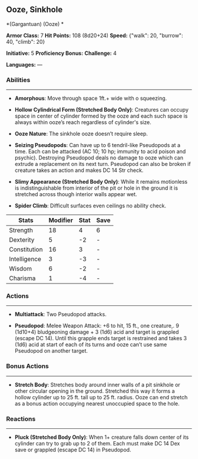 ## Ooze, Sinkhole
*(Gargantuan) (Ooze) *

**Armor Class:** 7
**Hit Points:** 108 (8d20+24)
**Speed:** {"walk": 20, "burrow": 40, "climb": 20}

**Initiative:** 5
**Proficiency Bonus:**
**Challenge:** 4

**Languages:** —

### Abilities
 --- 
- **Amorphous**: Move through space 1ft.+ wide with o squeezing.

- **Hollow Cylindrical Form (Stretched Body Only)**: Creatures can occupy space in center of cylinder formed by the ooze and each such space is always within ooze’s reach regardless of cylinder's size.

- **Ooze Nature**: The sinkhole ooze doesn’t require sleep.

- **Seizing Pseudopods**: Can have up to 6 tendril-like Pseudopods at a time. Each can be attacked (AC 10; 10 hp; immunity to acid poison and psychic). Destroying Pseudopod deals no damage to ooze which can extrude a replacement on its next turn. Pseudopod can also be broken if creature takes an action and makes DC 14 Str check.

- **Slimy Appearance (Stretched Body Only)**: While it remains motionless is indistinguishable from interior of the pit or hole in the ground it is stretched across though interior walls appear wet.

- **Spider Climb**: Difficult surfaces even ceilings no ability check.



| Stats | Modifier | Stat | Save
| ---- | ---- | ---- | ---- |
| Strength | 18 | 4 | 6 |
| Dexterity | 5 | -2 | - |
| Constitution | 16 | 3 | - |
| Intelligence | 3 | -3 | - |
| Wisdom | 6 | -2 | - |
| Charisma | 1 | -4 | - |

### Actions
 --- 
- **Multiattack**: Two Pseudopod attacks.

- **Pseudopod**: Melee Weapon Attack: +6 to hit, 15 ft., one creature,. 9 (1d10+4) bludgeoning damage + 3 (1d6) acid and target is grappled (escape DC 14). Until this grapple ends target is restrained and takes 3 (1d6) acid at start of each of its turns and ooze can’t use same Pseudopod on another target.

### Bonus Actions
 --- 
- **Stretch Body**: Stretches body around inner walls of a pit sinkhole or other circular opening in the ground. Stretched this way it forms a hollow cylinder up to 25 ft. tall up to 25 ft. radius. Ooze can end stretch as a bonus action occupying nearest unoccupied space to the hole.

### Reactions
 --- 
- **Pluck (Stretched Body Only)**: When 1+ creature falls down center of its cylinder can try to grab up to 2 of them. Each must make DC 14 Dex save or grappled (escape DC 14) in Pseudopod.

